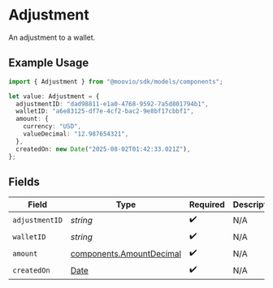 # Adjustment

An adjustment to a wallet.

## Example Usage

```typescript
import { Adjustment } from "@moovio/sdk/models/components";

let value: Adjustment = {
  adjustmentID: "dad98811-e1a0-4768-9592-7a5d801794b1",
  walletID: "a6e83125-df7e-4cf2-bac2-9e8bf17cbbf1",
  amount: {
    currency: "USD",
    valueDecimal: "12.987654321",
  },
  createdOn: new Date("2025-08-02T01:42:33.021Z"),
};
```

## Fields

| Field                                                                                         | Type                                                                                          | Required                                                                                      | Description                                                                                   |
| --------------------------------------------------------------------------------------------- | --------------------------------------------------------------------------------------------- | --------------------------------------------------------------------------------------------- | --------------------------------------------------------------------------------------------- |
| `adjustmentID`                                                                                | *string*                                                                                      | :heavy_check_mark:                                                                            | N/A                                                                                           |
| `walletID`                                                                                    | *string*                                                                                      | :heavy_check_mark:                                                                            | N/A                                                                                           |
| `amount`                                                                                      | [components.AmountDecimal](../../models/components/amountdecimal.md)                          | :heavy_check_mark:                                                                            | N/A                                                                                           |
| `createdOn`                                                                                   | [Date](https://developer.mozilla.org/en-US/docs/Web/JavaScript/Reference/Global_Objects/Date) | :heavy_check_mark:                                                                            | N/A                                                                                           |